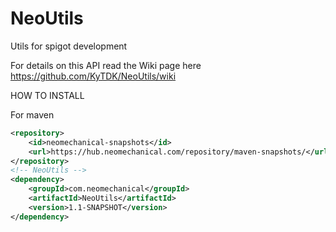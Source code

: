 # NeoUtils
Utils for spigot development

For details on this API read the Wiki page here https://github.com/KyTDK/NeoUtils/wiki

HOW TO INSTALL

For maven
```xml
<repository>
    <id>neomechanical-snapshots</id>
    <url>https://hub.neomechanical.com/repository/maven-snapshots/</url>
</repository>
<!-- NeoUtils -->
<dependency>
    <groupId>com.neomechanical</groupId>
    <artifactId>NeoUtils</artifactId>
    <version>1.1-SNAPSHOT</version>
</dependency>
```
